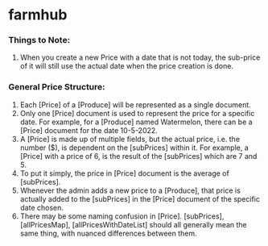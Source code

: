 # farmhub

### Things to Note:
1. When you create a new Price with a date that is not today, the sub-price of it will still use the actual date when the price creation is done.


### General Price Structure:
1. Each [Price] of a [Produce] will be represented as a single document.
2. Only one [Price] document is used to represent the price for a specific date. For example, for a [Produce] named Watermelon, there can be a [Price] document for the date 10-5-2022. 
3. A [Price] is made up of multiple fields, but the actual price, i.e. the number ($), is dependent on the [subPrices] within it. For example, a [Price] with a price of 6, is the result of the [subPrices] which are 7 and 5.
4. To put it simply, the price in [Price] document is the average of [subPrices].
5. Whenever the admin adds a new price to a [Produce], that price is actually added to the [subPrices] in the [Price] document of the specific date chosen.
6. There may be some naming confusion in [Price]. [subPrices], [allPricesMap], [allPricesWithDateList] should all generally mean the same thing, with nuanced differences between them.
